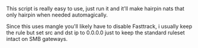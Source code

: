 This script is really easy to use, just run it and it'll make hairpin nats that only hairpin when needed automagically.

Since this uses mangle you'll likely have to disable Fasttrack, i usually keep the rule but set src and dst ip to 0.0.0.0 just to keep the standard ruleset intact on SMB gateways.
